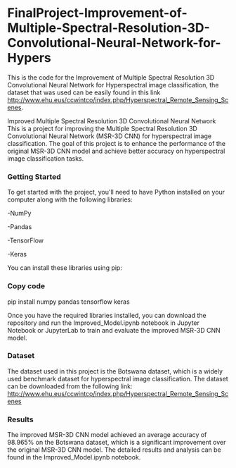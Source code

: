 # FinalProject-Improvement-of-Multiple-Spectral-Resolution-3D-Convolutional-Neural-Network-for-Hypers

This is the code for the Improvement of Multiple Spectral Resolution 3D Convolutional Neural Network for Hyperspectral image classification, the dataset that was used can be easily found in this link http://www.ehu.eus/ccwintco/index.php/Hyperspectral_Remote_Sensing_Scenes.

Improved Multiple Spectral Resolution 3D Convolutional Neural Network
This is a project for improving the Multiple Spectral Resolution 3D Convolutional Neural Network (MSR-3D CNN) for hyperspectral image classification. The goal of this project is to enhance the performance of the original MSR-3D CNN model and achieve better accuracy on hyperspectral image classification tasks.

### Getting Started
To get started with the project, you'll need to have Python installed on your computer along with the following libraries:

-NumPy

-Pandas

-TensorFlow

-Keras

You can install these libraries using pip:

### Copy code

pip install numpy pandas tensorflow keras

Once you have the required libraries installed, you can download the repository and run the Improved_Model.ipynb notebook in Jupyter Notebook or JupyterLab to train and evaluate the improved MSR-3D CNN model.

### Dataset
The dataset used in this project is the Botswana dataset, which is a widely used benchmark dataset for hyperspectral image classification. The dataset can be downloaded from the following link: http://www.ehu.eus/ccwintco/index.php/Hyperspectral_Remote_Sensing_Scenes

### Results
The improved MSR-3D CNN model achieved an average accuracy of 98.965% on the Botswana dataset, which is a significant improvement over the original MSR-3D CNN model. The detailed results and analysis can be found in the Improved_Model.ipynb notebook.
